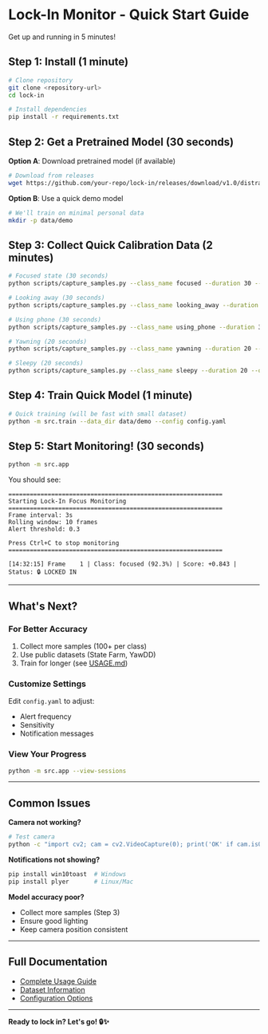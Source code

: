 # Lock-In Monitor - Quick Start Guide

Get up and running in 5 minutes!

## Step 1: Install (1 minute)

```bash
# Clone repository
git clone <repository-url>
cd lock-in

# Install dependencies
pip install -r requirements.txt
```

## Step 2: Get a Pretrained Model (30 seconds)

**Option A**: Download pretrained model (if available)
```bash
# Download from releases
wget https://github.com/your-repo/lock-in/releases/download/v1.0/distraction_classifier.pt -O models/distraction_classifier.pt
```

**Option B**: Use a quick demo model
```bash
# We'll train on minimal personal data
mkdir -p data/demo
```

## Step 3: Collect Quick Calibration Data (2 minutes)

```bash
# Focused state (30 seconds)
python scripts/capture_samples.py --class_name focused --duration 30 --output data/demo

# Looking away (30 seconds)
python scripts/capture_samples.py --class_name looking_away --duration 30 --output data/demo

# Using phone (30 seconds)
python scripts/capture_samples.py --class_name using_phone --duration 30 --output data/demo

# Yawning (20 seconds)
python scripts/capture_samples.py --class_name yawning --duration 20 --output data/demo

# Sleepy (20 seconds)  
python scripts/capture_samples.py --class_name sleepy --duration 20 --output data/demo
```

## Step 4: Train Quick Model (1 minute)

```bash
# Quick training (will be fast with small dataset)
python -m src.train --data_dir data/demo --config config.yaml
```

## Step 5: Start Monitoring! (30 seconds)

```bash
python -m src.app
```

You should see:
```
============================================================
Starting Lock-In Focus Monitoring
============================================================
Frame interval: 3s
Rolling window: 10 frames
Alert threshold: 0.3

Press Ctrl+C to stop monitoring
============================================================

[14:32:15] Frame    1 | Class: focused (92.3%) | Score: +0.843 | Status: 🔒 LOCKED IN
```

---

## What's Next?

### For Better Accuracy
1. Collect more samples (100+ per class)
2. Use public datasets (State Farm, YawDD)
3. Train for longer (see [USAGE.md](USAGE.md))

### Customize Settings
Edit `config.yaml` to adjust:
- Alert frequency
- Sensitivity
- Notification messages

### View Your Progress
```bash
python -m src.app --view-sessions
```

---

## Common Issues

**Camera not working?**
```bash
# Test camera
python -c "import cv2; cam = cv2.VideoCapture(0); print('OK' if cam.isOpened() else 'FAIL'); cam.release()"
```

**Notifications not showing?**
```bash
pip install win10toast  # Windows
pip install plyer       # Linux/Mac
```

**Model accuracy poor?**
- Collect more samples (Step 3)
- Ensure good lighting
- Keep camera position consistent

---

## Full Documentation

- [Complete Usage Guide](USAGE.md)
- [Dataset Information](docs/DATASETS.md)
- [Configuration Options](README.md#configuration)

---

**Ready to lock in? Let's go! 🔒✨**


